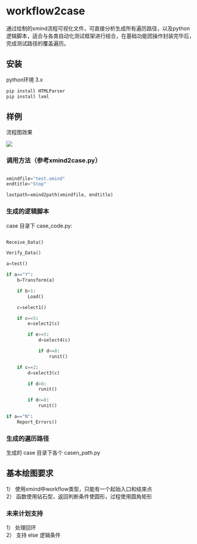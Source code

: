 # workflow2case
通过绘制的xmind流程可视化文件，可直接分析生成所有遍历路径，以及python逻辑脚本，适合与各类自动化测试框架进行结合，在基础功能团操作封装完毕后，完成测试路径的覆盖遍历。

## 安装

python环境 3.x

```bash
pip install HTMLParser
pip install lxml

```

## 样例

流程图效果

![](https://github.com/sheerfish999/workflow2case/blob/master/example.png) 

### 调用方法（参考xmind2case.py）

```python

xmindfile="test.xmind"
endtitle="Stop"

lastpath=xmind2path(xmindfile, endtitle)

```

### 生成的逻辑脚本

case 目录下  case_code.py:

```python

Receive_Data()

Verify_Data()

a=test()

if a=="Y":
	b=Transform(a)

	if b>1:
		Load()

	c=select1()

	if c==5:
		e=select2(c)

		if e>=5:
			d=select4(c)

			if d<=8:
				runit()

	if c==2:
		d=select3(c)

		if d>8:
			runit()

		if d<=8:
			runit()

if a=="N":
	Report_Errors()


```

### 生成的遍历路径

生成的 case 目录下各个 casen_path.py

## 基本绘图要求

1） 使用xmind中workflow类型，只能有一个起始入口和结束点 \
2） 函数使用钻石型，返回判断条件使圆形，过程使用圆角矩形

### 未来计划支持

1） 处理回环 \
2） 支持 else 逻辑条件

